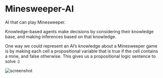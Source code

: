 # Minesweeper-AI
AI that can play Minesweeper.

Knowledge-based agents make decisions by considering their knowledge base, and making inferences based on that knowledge.

One way we could represent an AI’s knowledge about a Minesweeper game is by making each cell a propositional variable that is true if the cell contains a mine, and false otherwise.
This gives us a propositional logic sentence to solve :)

![screenshot](https://cs50.harvard.edu/ai/2020/projects/1/minesweeper/images/game.png)
